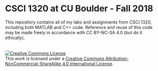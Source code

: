 # CSCI 1320 at CU Boulder - Fall 2018
This repository contains all of my labs and assignments from CSCI 1320, including both MATLAB and C++ code. Reference and reuse of this code may be made freely in accordance with CC BY-NC-SA 4.0 (but do it ethically).
\
\
\
<a rel="license" href="http://creativecommons.org/licenses/by-nc-sa/4.0/"><img alt="Creative Commons License" style="border-width:0" src="https://i.creativecommons.org/l/by-nc-sa/4.0/88x31.png" /></a><br />This work is licensed under a <a rel="license" href="http://creativecommons.org/licenses/by-nc-sa/4.0/">Creative Commons Attribution-NonCommercial-ShareAlike 4.0 International License</a>.
